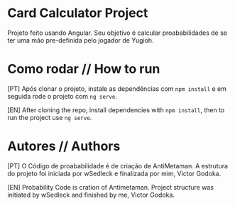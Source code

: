 # Card Calculator Project

Projeto feito usando Angular. Seu objetivo é calcular proababilidades de se ter uma mão pre-definida pelo jogador de Yugioh.

# Como rodar // How to run

[PT] Após clonar o projeto, instale as dependências com `npm install` e em seguida rode o projeto com `ng serve`.

[EN] After cloning the repo, install dependencies with `npm install`, then to run the project use `ng serve`.

# Autores // Authors

[PT] O Código de proababilidade é de criação de AntiMetaman. A estrutura do projeto foi iniciada por wSedleck e finalizada por mim, Victor Godoka.

[EN] Probability Code is cration of Antimetaman. Project structure was initiated by wSedleck and finished by me, Victor Godoka.